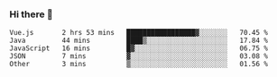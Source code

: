 ### Hi there 👋

<!--START_SECTION:waka-->

```text
Vue.js       2 hrs 53 mins   █████████████████▓░░░░░░░   70.45 %
Java         44 mins         ████▒░░░░░░░░░░░░░░░░░░░░   17.84 %
JavaScript   16 mins         █▓░░░░░░░░░░░░░░░░░░░░░░░   06.75 %
JSON         7 mins          ▓░░░░░░░░░░░░░░░░░░░░░░░░   03.08 %
Other        3 mins          ▒░░░░░░░░░░░░░░░░░░░░░░░░   01.56 %
```

<!--END_SECTION:waka-->

<!--
**Jonas-VanHaeken/Jonas-VanHaeken** is a ✨ _special_ ✨ repository because its `README.md` (this file) appears on your GitHub profile.

Here are some ideas to get you started:

- 🔭 I’m currently working on ...
- 🌱 I’m currently learning ...
- 👯 I’m looking to collaborate on ...
- 🤔 I’m looking for help with ...
- 💬 Ask me about ...
- 📫 How to reach me: ...
- 😄 Pronouns: ...
- ⚡ Fun fact: ...
-->
